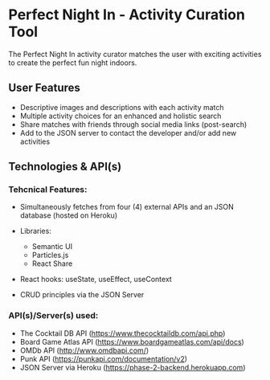 # Perfect Night In - Activity Curation Tool

The Perfect Night In activity curator matches the user with exciting activities to create the perfect fun night indoors.

## User Features

- Descriptive images and descriptions with each activity match
- Multiple activity choices for an enhanced and holistic search
- Share matches with friends through social media links (post-search)
- Add to the JSON server to contact the developer and/or add new activities

## Technologies & API(s)

### Tehcnical Features:

- Simultaneously fetches from four (4) external APIs and an JSON database (hosted on Heroku)

- Libraries:

  - Semantic UI
  - Particles.js
  - React Share

- React hooks: useState, useEffect, useContext
- CRUD principles via the JSON Server

### API(s)/Server(s) used:

- The Cocktail DB API (https://www.thecocktaildb.com/api.php)
- Board Game Atlas API (https://www.boardgameatlas.com/api/docs)
- OMDb API (http://www.omdbapi.com/)
- Punk API (https://punkapi.com/documentation/v2)
- JSON Server via Heroku (https://phase-2-backend.herokuapp.com)

